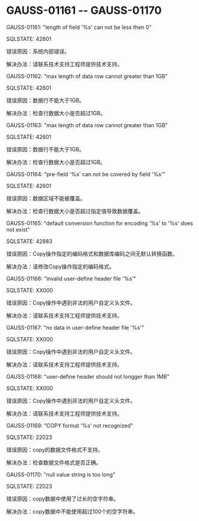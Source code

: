 # GAUSS-01161 -- GAUSS-01170

GAUSS-01161: "length of field '%s' can not be less then 0"

SQLSTATE: 42601

错误原因：系统内部错误。

解决办法：请联系技术支持工程师提供技术支持。

GAUSS-01162: "max length of data row cannot greater than 1GB"

SQLSTATE: 42601

错误原因：数据行不能大于1GB。

解决办法：检查行数据大小是否超过1GB。

GAUSS-01163: "max length of data row cannot greater than 1GB"

SQLSTATE: 42601

错误原因：数据行不能大于1GB。

解决办法：检查行数据大小是否超过1GB。

GAUSS-01164: "pre-field '%s' can not be covered by field '%s'"

SQLSTATE: 42601

错误原因：数据区域不能被覆盖。

解决办法：检查行数据大小是否超过指定值导致数据覆盖。

GAUSS-01165: "default conversion function for encoding '%s' to '%s' does not exist"

SQLSTATE: 42883

错误原因：Copy操作指定的编码格式和数据库编码之间无默认转换函数。

解决办法：请修改Copy操作指定的编码格式。

GAUSS-01166: "invalid user-define header file '%s'"

SQLSTATE: XX000

错误原因：Copy操作中遇到非法的用户自定义头文件。

解决办法：请联系技术支持工程师提供技术支持。

GAUSS-01167: "no data in user-define header file '%s'"

SQLSTATE: XX000

错误原因：Copy操作中遇到非法的用户自定义头文件。

解决办法：请联系技术支持工程师提供技术支持。

GAUSS-01168: "user-define header should not longger than 1MB"

SQLSTATE: XX000

错误原因：Copy操作中遇到非法的用户自定义头文件。

解决办法：请联系技术支持工程师提供技术支持。

GAUSS-01169: "COPY format '%s' not recognized"

SQLSTATE: 22023

错误原因：copy的数据文件格式不支持。

解决办法：检查数据文件格式是否正确。

GAUSS-01170: "null value string is too long"

SQLSTATE: 22023

错误原因：copy数据中使用了过长的空字符串。

解决办法：copy数据中不能使用超过100个的空字符串。
